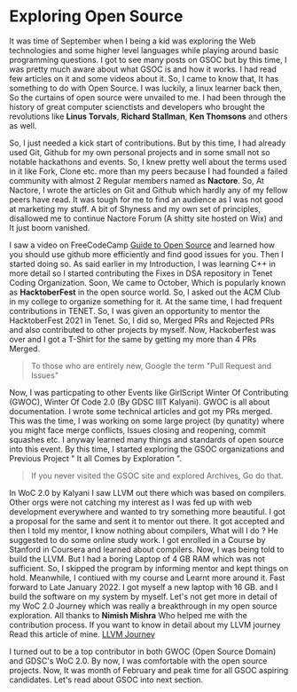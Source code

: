 # Exploring Open Source

It was time of September when I being a kid was exploring the Web technologies and some higher level languages while playing around basic programming questions. I got to see many posts on GSOC but by this time, I was pretty much aware about what GSOC is and how it works. I had read few articles on it and some videos about it. So, I came to know that, It has something to do with Open Source. I was luckily, a linux learner back then, So the curtains of open source were unvailed to me. I had been through the history of great computer scienctists and developers who brought the revolutions like **Linus Torvals**, **Richard Stallman**, **Ken Thomsons** and others as well. 

So, I just needed a kick start of contributions. But by this time, I had already used Git, Github for my own personal projects and in some small not so notable hackathons and events. So, I knew pretty well about the terms used in it like Fork, Clone etc. more than my peers because I had founded a failed community with almost 2 Regular members named as **Nactore**. So, At Nactore, I wrote the articles on Git and Github which hardly any of my fellow peers have read. It was tough for me to find an audience as I was not good at marketing my stuff. A bit of Shyness and my own set of principles, disallowed me to continue Nactore Forum (A shitty site hosted on Wix) and It just boom vanished. 

I saw a video on FreeCodeCamp [Guide to Open Source](https://www.youtube.com/watch?v=yzeVMecydCE&t=46s&ab_channel=freeCodeCamp.org) and learned how you should use github more efficiently and find good issues for you. Then I started doing so. As said earlier in my Introduction, I was learning C++ in more detail so I started contributing the Fixes in DSA repository in Tenet Coding Organization. Soon, We came to October, Which is popularly known as **HacktoberFest** in the open source world. So, I asked out the ACM Club in my college to organize something for it. At the same time, I had frequent contributions in TENET. So, I was given an opportunity to mentor the HacktoberFest 2021 in Tenet. So, I did so, Merged PRs and Rejected PRs and also contributed to other projects by myself. Now, Hackoberfest was over and I got a T-Shirt for the same by getting my more than 4 PRs Merged. 

> To those who are entirely new, Google the term "Pull Request and Issues" 

Now, I was particpating to other Events like GirlScript Winter Of Contributing (GWOC), Winter Of Code 2.0 (By GDSC IIIT Kalyani). GWOC is all about documentation. I wrote some technical articles and got my PRs merged. This was the time, I was working on some large project (by qunatity) where you might face merge conflicts, Issues closing and reopening, commit squashes etc. I anyway learned many things and standards of open source into this event. By this time, I started exploring the GSOC organizations and Previous Project " It all Comes by Exploration ".  

> If you never visited the GSOC site and explored Archives, Go do that. 

In WoC 2.0 by Kalyani I saw LLVM out there which was based on compilers. Other orgs were not catching my interest as I was fed up with web development everywhere and wanted to try something more beautiful. I got a proposal for the same and sent it to mentor out there. It got accepted and then I told my mentor, I know nothing about compilers, What will I do ? He suggested to do some online study work. I got enrolled in a Course by Stanford in Coursera and learned about compilers. Now, I was being told to build the LLVM. But I had a boring Laptop of 4 GB RAM which was not sufficient. So, I skipped the program by informing mentor and kept things on hold. Meanwhile, I contiued with my course and Learnt more around it. Fast forward to Late January 2022. I got myself a new laptop with 16 GB. and I build the software on my system by myself. Let's not get more in detail of my WoC 2.0 Journey which was really a breakthrough in my open source exploration. All thanks to **Nimish Mishra** Who helped me with the contribution process. If you want to know in detail about my LLVM journey Read this article of mine. [LLVM Journey](https://medium.com/@harshiljani2002/woc-2-0-llvm-compiler-infrastructure-experience-dea8324ed734)

I turned out to be a top contributor in both GWOC (Open Source Domain) and GDSC's WoC 2.0. By now, I was comfortable with the open source projects. Now, It was month of February and peak time for all GSOC aspiring candidates. Let's read about GSOC into next section. 

